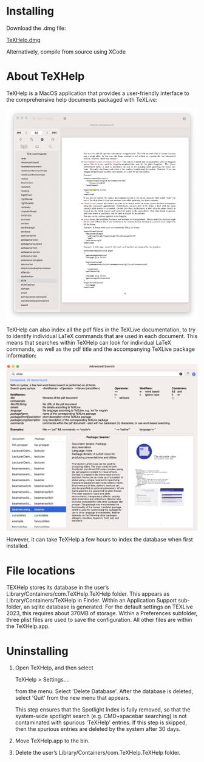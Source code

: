 # Installing

Download the .dmg file:

<a id="raw-url" href="https://github.com/ndsims/TeXHelp/releases/download/v1.1.4/TeXHelp.dmg">TeXHelp.dmg</a>

Alternatively, compile from source using XCode


# About TeXHelp

TeXHelp is a MacOS application that provides a user-friendly interface to the comprehensive help documents packaged with TeXLive:

<img src="UserGuide/HelpDoc.jpg" width="600px" align="center"> 

TeXHelp can also index all the pdf files in the TeXLive documentation, to try to identify individual LaTeX commands that are used in each document. This means that searches within TeXHelp can look for individual LaTeX commands, as well as the pdf title and the accompanying TeXLive package information:

<img src="UserGuide/AdvancedSearch.jpg" width="600px" align="center"> 

However, it can take TeXHelp a few hours to index the database when first installed.


# File locations
TEXHelp stores its database in the user’s Library/Containers/com.TeXHelp.TeXHelp folder. This appears as Library/Containers/TeXHelp in Finder. Within an Application Support sub-folder, an sqlite database is generated. For the default settings on TEXLive 2023, this requires about 370MB of storage. Within a Preferences subfolder, three plist files are used to save the configuration. All other files are within the TeXHelp.app.

# Uninstalling

1. Open TeXHelp, and then select
   
    TeXHelp > Settings....
   
   from the menu.
   Select 'Delete Database'.
   After the database is deleted, select 'Quit' from the new menu that appears.

   This step ensures that the Spotlight Index is fully removed, so that the system-wide spotlight search (e.g. CMD+spacebar searching) is not contaminated with spurious 'TeXHelp' entries. If this step is skipped, then the spurious entries are deleted by the system after 30 days.

3. Move TeXHelp.app to the bin.
  
4. Delete the user’s Library/Containers/com.TeXHelp.TeXHelp folder.

   
